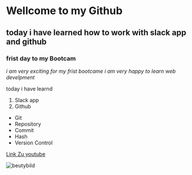 # Wellcome to my Github

## today i have learned how to work with slack app and github

### frist day to my Bootcam

*i am very exciting for my frist bootcame i am very happy to learn web develpment*

today i have learnd 

1. Slack app 
2. Github
- Git
- Repository
- Commit
- Hash
- Version Control

[Link Zu youtube](https://www.youtube.com)

![beutybild](beutybild.jpg)

